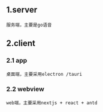 

## 1.server  
```
服务端，主要是go语音

```


## 2.client

### 2.1 app
```
桌面端，主要采用electron /tauri
```

### 2.2 webview
```
web端，主要采用nextjs + react + antd
```